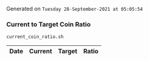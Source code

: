 Generated on `Tuesday 28-September-2021 at 05:05:54`

### Current to Target Coin Ratio
`current_coin_ratio.sh`

Date|Current|Target|Ratio
---|---|---|---
